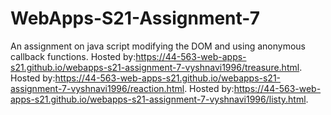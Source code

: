 # WebApps-S21-Assignment-7
An assignment on java script modifying the DOM and using anonymous callback functions.
Hosted by:https://44-563-web-apps-s21.github.io/webapps-s21-assignment-7-vyshnavi1996/treasure.html.
Hosted by:https://44-563-web-apps-s21.github.io/webapps-s21-assignment-7-vyshnavi1996/reaction.html.
Hosted by:https://44-563-web-apps-s21.github.io/webapps-s21-assignment-7-vyshnavi1996/listy.html.

